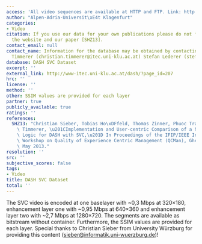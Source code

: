 ```yaml
---
access: 'All video sequences are available at HTTP and FTP. Link: http://www-itec.uni-klu.ac.at/ftp/datasets/mmsys12/TearsOfSteel'
author: "Alpen-Adria-Universit\xE4t Klagenfurt"
categories:
- Video
citation: If you use our data for your own publications please do not forget to reference
  the website and our paper [SHZ13].
contact_email: null
contact_name: Information for the database may be obtained by contacting Christian
  Timmerer (christian.timmerer@itec.uni-klu.ac.at) Stefan Lederer (stefan.lederer@itec.uni-klu.ac.at)
database: DASH SVC Dataset
excerpt: ''
external_link: http://www-itec.uni-klu.ac.at/dash/?page_id=207
hrc: ''
license: ''
method: ''
other: SSIM values are provided for each layer
partner: true
publicly_available: true
ratings: ''
references:
  SHZ13: "Christian Sieber, Tobias Ho\xDFfeld, Thomas Zinner, Phuoc Tran-Gia, Christian\
    \ Timmerer, \u201CImplementation and User-centric Comparison of a Novel Adaptation\
    \ Logic for DASH with SVC,\u201D In Proceedings of the IFIP/IEEE International\
    \ Workshop on Quality of Experience Centric Management (QCMan), Ghent, Belgium,\
    \ May 2013."
resolution: ''
src: ''
subjective_scores: false
tags:
- Video
title: DASH SVC Dataset
total: ''
---
```


The SVC video is encoded at one baselayer with ~0,3 Mbps at 320×180, enhancement layer one with ~0,95 Mbps at 640×360 and enhancement layer two with ~2,7 Mbps at 1280×720. The segments are available as bitstream without container. Furthermore, the SSIM values are provided for each layer. Special thanks to Christian Sieber from University Würzburg for providing this content (sieber@informatik.uni-wuerzburg.de)!